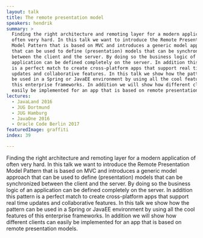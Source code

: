 ```yaml
---
layout: talk
title: The remote presentation model
speakers: hendrik
summary: >
  Finding the right architecture and remoting layer for a modern application of
  often very hard. In this talk we want to introduce the Remote Presentation
  Model Pattern that is based on MVC and introduces a generic model approach
  that can be used to define (presentation) models that can be synchronized
  between the client and the server. By doing so the business logic of an
  application can be defined completely on the server. In addition this pattern
  is a perfect match to create cross-platform apps that support real time
  updates and collaborative features. In this talk we show how the pattern can
  be used in a Spring or JavaEE environment by using all the cool features of
  this enterprise frameworks. In addition we will show how different clients can
  easily be implemented for an app that is based on remote presentation models.
lectures:
  - JavaLand 2016
  - JUG Dortmund
  - JUG Hamburg
  - JavaOne 2016
  - Oracle Code Berlin 2017
featuredImage: graffiti
index: 39

---
```


Finding the right architecture and remoting layer for a modern application of often very hard. In this talk we want to introduce the Remote Presentation Model Pattern that is based on MVC and introduces a generic model approach that can be used to define (presentation) models that can be synchronized between the client and the server. By doing so the business logic of an application can be defined completely on the server. In addition this pattern is a perfect match to create cross-platform apps that support real time updates and collaborative features. In this talk we show how the pattern can be used in a Spring or JavaEE environment by using all the cool features of this enterprise frameworks. In addition we will show how different clients can easily be implemented for an app that is based on remote presentation models.
